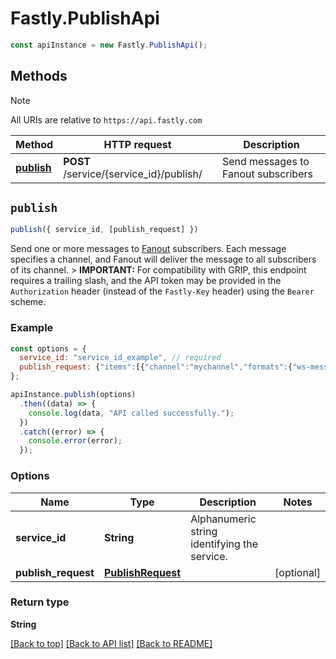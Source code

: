 # Fastly.PublishApi

```javascript
const apiInstance = new Fastly.PublishApi();
```
## Methods

> [!NOTE]
> All URIs are relative to `https://api.fastly.com`

Method | HTTP request | Description
------ | ------------ | -----------
[**publish**](PublishApi.md#publish) | **POST** /service/{service_id}/publish/ | Send messages to Fanout subscribers


## `publish`

```javascript
publish({ service_id, [publish_request] })
```

Send one or more messages to [Fanout](https://www.fastly.com/documentation/learning/concepts/real-time-messaging/fanout) subscribers. Each message specifies a channel, and Fanout will deliver the message to all subscribers of its channel. > **IMPORTANT:** For compatibility with GRIP, this endpoint requires a trailing slash, and the API token may be provided in the `Authorization` header (instead of the `Fastly-Key` header) using the `Bearer` scheme. 

### Example

```javascript
const options = {
  service_id: "service_id_example", // required
  publish_request: {"items":[{"channel":"mychannel","formats":{"ws-message":{"content":"hello world"}}}]},
};

apiInstance.publish(options)
  .then((data) => {
    console.log(data, "API called successfully.");
  })
  .catch((error) => {
    console.error(error);
  });
```

### Options

Name | Type | Description  | Notes
------------- | ------------- | ------------- | -------------
**service_id** | **String** | Alphanumeric string identifying the service. |
**publish_request** | [**PublishRequest**](PublishRequest.md) |  | [optional]

### Return type

**String**


[[Back to top]](#) [[Back to API list]](../../README.md#endpoints)
[[Back to README]](../../README.md)
